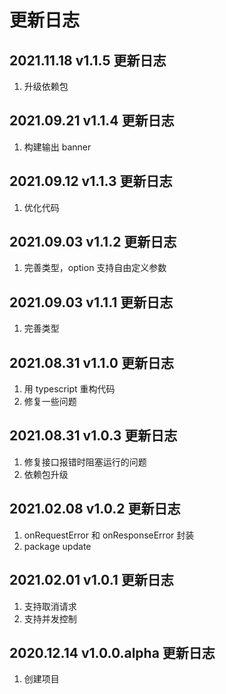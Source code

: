 # 更新日志

## 2021.11.18 v1.1.5 更新日志

1. 升级依赖包

## 2021.09.21 v1.1.4 更新日志

1. 构建输出 banner

## 2021.09.12 v1.1.3 更新日志

1. 优化代码

## 2021.09.03 v1.1.2 更新日志

1. 完善类型，option 支持自由定义参数

## 2021.09.03 v1.1.1 更新日志

1. 完善类型

## 2021.08.31 v1.1.0 更新日志

1. 用 typescript 重构代码
2. 修复一些问题

## 2021.08.31 v1.0.3 更新日志

1. 修复接口报错时阻塞运行的问题
2. 依赖包升级

## 2021.02.08 v1.0.2 更新日志

1. onRequestError 和 onResponseError 封装
2. package update

## 2021.02.01 v1.0.1 更新日志

1. 支持取消请求
2. 支持并发控制

## 2020.12.14 v1.0.0.alpha 更新日志

1. 创建项目
